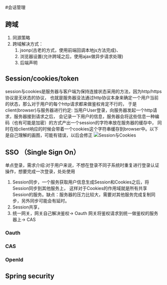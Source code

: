 #会话管理
## 跨域
1. 同源策略
2. 跨域解决方式：
    1. jsonp(古老的方式，使用前端回调本地js方法完成)、
    2. 浏览器设置(允许跨域之后，使用ajax做异步请求处理)
    3. 后端声明

## Session/cookies/token
session与cookies是服务器与客户端为保持连接状态采用的方法，因为http/https协议是无状态的协议，
也就是服务器没法通过http协议本身来确定一个用户当前的状态，那么对于用户的每个http请求都来做鉴权肯定不行的，
于是client(browser)与服务器进行约定: 当用户User登录，向服务器发起一个http请求，服务器接到请求之后，
会记录一下用户的信息，服务器会将这些信息一种编码（也有可能是加密）的方式产出一个session的字符串放在服务器的缓存中，
同时在给client响应的时候会带着一个cookies这个字符串缓存到browser中。以下是自己理解的画图，可能有错误，以后会修正
![Session与Cookies](../../img/Session与Cookies.PNG)



## SSO （Single Sign On）
单点登录，需求介绍:对于用户来说，不想在登录不同子系统时重复进行登录认证操作，想要完成一次登录，处处使用
1. Session同步，一个服务获取用户信息生成Session和Cookies之后，将Session同步到其他服务上，
    这样对于Cookies的作用域就是所有共享Session的服务。缺点：服务器的压力比较大，需要对其他服务完成复制同步，另外同步可能会有延时。
2. Session共享，
3. 统一网关，网关自己解决鉴权-> Oauth
            网关将鉴权请求到统一做鉴权的服务器上-> CAS     
    
### Oauth

### CAS

### OpenId

## Spring security 